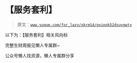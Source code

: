 # 【服务套利】

> 原文：[`www.yuque.com/for_lazy/xkrm14/gxinok52dsuygwty`](https://www.yuque.com/for_lazy/xkrm14/gxinok52dsuygwty)



以下为：【服务套利】相关风向标



完整生财周报见懒人专属群~



公众号懒人找资源，懒人专属群分享

